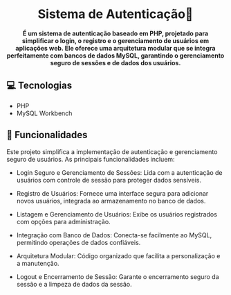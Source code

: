 
<h1 align="center" style="font-weight: bold;">Sistema de Autenticação📌</h1>


<p align="center">
    <b>É um sistema de autenticação baseado em PHP, projetado para simplificar o login, o registro e o gerenciamento de usuários em aplicações web. Ele oferece uma arquitetura modular que se integra perfeitamente com bancos de dados MySQL, garantindo o gerenciamento seguro de sessões e de dados dos usuários.</b>
</p>

<h2 id="technologies">💻 Tecnologias</h2>

- PHP
- MySQL Workbench


<h2 id="routes">📍 Funcionalidades</h2>

Este projeto simplifica a implementação de autenticação e gerenciamento seguro de usuários.
As principais funcionalidades incluem:

- Login Seguro e Gerenciamento de Sessões: Lida com a autenticação de usuários com controle de sessão para proteger dados sensíveis.

- Registro de Usuários: Fornece uma interface segura para adicionar novos usuários, integrada ao armazenamento no banco de dados.

- Listagem e Gerenciamento de Usuários: Exibe os usuários registrados com opções para administração.

- Integração com Banco de Dados: Conecta-se facilmente ao MySQL, permitindo operações de dados confiáveis.

- Arquitetura Modular: Código organizado que facilita a personalização e a manutenção.

- Logout e Encerramento de Sessão: Garante o encerramento seguro da sessão e a limpeza de dados da sessão.


